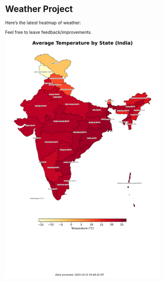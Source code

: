 # Weather Project

Here’s the latest heatmap of weather:

Feel free to leave feedback/improvements.

![India Heatmap](docs/assets/india_heatmap.png?v=03FE7A)
